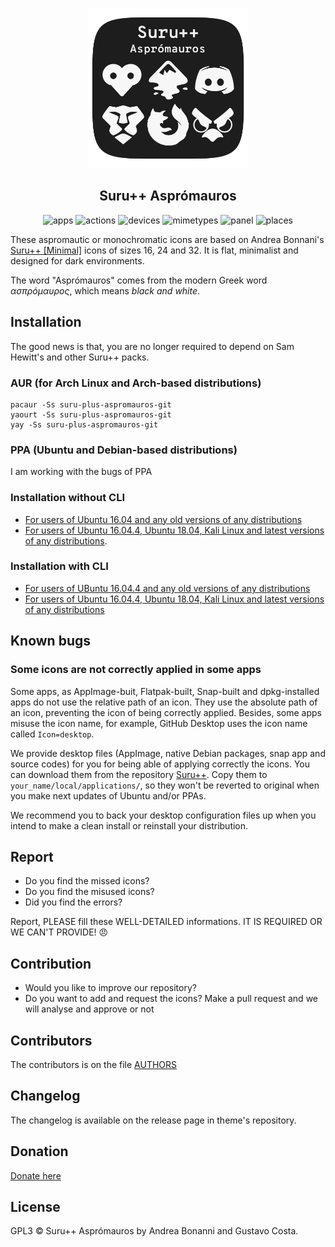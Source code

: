 <p align="center"> 
  <img src="logotype.png" alt="Title" height="256px" width="256px">
</p>

<h2 align="center">Suru++ Asprómauros</h2>

<p align="center">
  <img alt="apps" src="https://img.shields.io/badge/apps_icons-5200%2B-01e074.svg?style=plastic?&colorA=4C5561"/>
  <img alt="actions" src="https://img.shields.io/badge/actions_icons-1800%2B-01e074.svg?style=plastic?&colorA=4C5561"/>
  <img alt="devices" src="https://img.shields.io/badge/devices_icons-150%2B-01e074.svg?style=plastic?&colorA=4C5561"/>
  <img alt="mimetypes" src="https://img.shields.io/badge/mimetypes_icons-1100%2B-01e074.svg?style=plastic?&colorA=4C5561"/>
  <img alt="panel" src="https://img.shields.io/badge/panel_icons-1900%2B-01e074.svg?style=plastic?&colorA=4C5561"/>
  <img alt="places" src="https://img.shields.io/badge/places_icons-1300%2B-01e074.svg?style=plastic?&colorA=4C5561"/>
</p>

These aspromautic or monochromatic icons are based on Andrea Bonnani's [Suru++ [Minimal]](https://github.com/Magog64/SURU-PLUS) icons of sizes 16, 24 and 32. It is flat, minimalist and designed for dark environments. 

The word "Asprómauros" comes from the modern Greek word *ασπρόμαυρος*, which means *black and white*.

## Installation

The good news is that, you are no longer required to depend on Sam Hewitt's and other Suru++ packs.

### AUR (for Arch Linux and Arch-based distributions)

```shell
pacaur -Ss suru-plus-aspromauros-git
yaourt -Ss suru-plus-aspromauros-git
yay -Ss suru-plus-aspromauros-git
```

### PPA (Ubuntu and Debian-based distributions)

I am working with the bugs of PPA

### Installation without CLI

* [For users of Ubuntu 16.04 and any old versions of any distributions](instructions_without_cli1.md)
* [For users of Ubuntu 16.04.4, Ubuntu 18.04, Kali Linux and latest versions of any distributions](instructions_without_cli2.md).

### Installation with CLI

* [For users of UBuntu 16.04.4 and any old versions of any distributions](instructions_with_cli1.md)
* [For users of Ubuntu 16.04.4, Ubuntu 18.04, Kali Linux and latest versions of any distributions](instructions_with_cli2.md)

## Known bugs

### Some icons are not correctly applied in some apps

Some apps, as AppImage-buit, Flatpak-built, Snap-built and dpkg-installed apps do not use the relative path of an icon. They use the absolute path of an icon, preventing the icon of being correctly applied. Besides, some apps misuse the icon name, for example, GitHub Desktop uses the icon name called `Icon=desktop`.

We provide desktop files (AppImage, native Debian packages, snap app and source codes) for you for being able of applying correctly the icons. You can download them from the repository  <a href="https://github.com/gusbemacbe/suru-plus/tree/master/desktop">Suru++</a>. Copy them to `your_name/local/applications/`, so they won't be reverted to original when you make next updates of Ubuntu and/or PPAs.

We recommend you to back your desktop configuration files up when you intend to make a clean install or reinstall your distribution.

## Report

* Do you find the missed icons?
* Do you find the misused icons?
* Did you find the errors?

Report, PLEASE fill these WELL-DETAILED informations. IT IS REQUIRED OR WE CAN'T PROVIDE! 😠

## Contribution

* Would you like to improve our repository?
* Do you want to add and request the icons? Make a pull request and we will analyse and approve or not

## Contributors

The contributors is on the file [AUTHORS](AUTHORS)

## Changelog

The changelog is available on the release page in theme's repository.

## Donation

<a href="https://www.paypal.com/cgi-bin/webscr?cmd=_donations&business=gusbemacbe%40gmail%2ecom&lc=BR&item_name=Suru%2b%2b%20Project&item_number=SURU2018GBRC&currency_code=USD&bn=PP%2dDonationsBF%3abtn_donate_SM%2egif%3aNonHosted">Donate here</a>

## License

GPL3 © Suru++ Asprómauros by Andrea Bonanni and Gustavo Costa.
